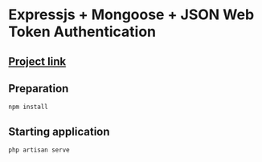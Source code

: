 Expressjs + Mongoose + JSON Web Token Authentication
====================================================


[Project link](https://34.207.66.65:3000/signup)
--------------------



Preparation
------------
```
npm install
```

Starting application
--------------------
```
php artisan serve 

```
